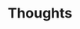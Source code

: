 ---
layout: project
title: "Thoughts"
description: "Interesting or Potent Thoughts"
header-img: "img/home-bg.jpg"
category: thoughts

theme: night
---